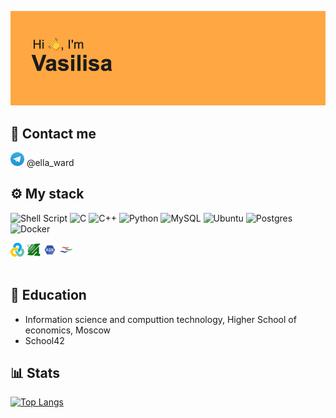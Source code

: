 ![](./pics/banner.png)
## 📱 Contact me
<img src="./pics/telegram.svg" alt="Telegram" style="height: 22px; width:22px;"/>
@ella_ward

<br/>

## ⚙️ My stack
![Shell Script](https://img.shields.io/badge/shell_script-%23121011.svg?style=for-the-badge&logo=gnu-bash&logoColor=white)
![C](https://img.shields.io/badge/c-%2300599C.svg?style=for-the-badge&logo=c&logoColor=white)
![C++](https://img.shields.io/badge/c++-%2300599C.svg?style=for-the-badge&logo=c%2B%2B&logoColor=white)
![Python](https://img.shields.io/badge/python-3670A0?style=for-the-badge&logo=python&logoColor=ffdd54)
![MySQL](https://img.shields.io/badge/mysql-%2300f.svg?style=for-the-badge&logo=mysql&logoColor=white)
![Ubuntu](https://img.shields.io/badge/Ubuntu-E95420?style=for-the-badge&logo=ubuntu&logoColor=white)
![Postgres](https://img.shields.io/badge/postgres-%23316192.svg?style=for-the-badge&logo=postgresql&logoColor=white)
![Docker](https://img.shields.io/badge/docker-%230db7ed.svg?style=for-the-badge&logo=docker&logoColor=white)


<img src="./pics/LR.png" alt="Loadrunner" style="height: 22px; width:22px;"/>
<img src="./pics/ffmpeg.png" alt="FFmpeg" style="height: 22px; width:22px;"/>
<img src="./pics/asm.png" alt="Assembler" style="height: 22px; width:22px;"/>
<img src="./pics/gst.png" alt="GStreamer" style="height: 22px; width:22px;"/>
<br/>
<br/>

## 🧠 Education

- Information science and computtion technology, Higher School of economics, Moscow
- School42

## 📊 Stats

[![Top Langs](https://github-readme-stats.vercel.app/api/top-langs/?username=vvmorozova)](https://github.com/vvmorozova/github-readme-stats)